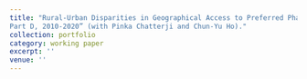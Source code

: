 ```yaml
---
title: "Rural-Urban Disparities in Geographical Access to Preferred Pharmacy Networks in Medicare
Part D, 2010-2020” (with Pinka Chatterji and Chun-Yu Ho)."
collection: portfolio 
category: working paper
excerpt: ''
venue: ''
---
```

